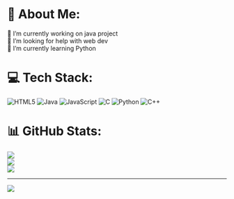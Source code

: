 # 💫 About Me:
🔭 I’m currently working on java project<br>👯 I’m looking for help with web dev<br>🌱 I’m currently learning Python


# 💻 Tech Stack:
![HTML5](https://img.shields.io/badge/html5-%23E34F26.svg?style=for-the-badge&logo=html5&logoColor=white) ![Java](https://img.shields.io/badge/java-%23ED8B00.svg?style=for-the-badge&logo=openjdk&logoColor=white) ![JavaScript](https://img.shields.io/badge/javascript-%23323330.svg?style=for-the-badge&logo=javascript&logoColor=%23F7DF1E) ![C](https://img.shields.io/badge/c-%2300599C.svg?style=for-the-badge&logo=c&logoColor=white) ![Python](https://img.shields.io/badge/python-3670A0?style=for-the-badge&logo=python&logoColor=ffdd54) ![C++](https://img.shields.io/badge/c++-%2300599C.svg?style=for-the-badge&logo=c%2B%2B&logoColor=white)
# 📊 GitHub Stats:
![](https://github-readme-stats.vercel.app/api?username=Arhan684&theme=dark&hide_border=false&include_all_commits=false&count_private=false)<br/>
![](https://github-readme-streak-stats.herokuapp.com/?user=Arhan684&theme=dark&hide_border=false)<br/>
![](https://github-readme-stats.vercel.app/api/top-langs/?username=Arhan684&theme=dark&hide_border=false&include_all_commits=false&count_private=false&layout=compact)

---
[![](https://visitcount.itsvg.in/api?id=Arhan684&icon=0&color=0)](https://visitcount.itsvg.in)

<!-- Proudly created with GPRM ( https://gprm.itsvg.in ) -->
